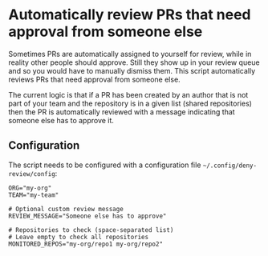# Automatically review PRs that need approval from someone else

Sometimes PRs are automatically assigned to yourself for review, while in
reality other people should approve. Still they show up in your review queue
and so you would have to manually dismiss them. This script automatically
reviews PRs that need approval from someone else.

The current logic is that if a PR has been created by an author that is not
part of your team and the repository is in a given list (shared repositories)
then the PR is automatically reviewed with a message indicating that someone
else has to approve it.

## Configuration

The script needs to be configured with a configuration file `~/.config/deny-review/config`:

```
ORG="my-org"
TEAM="my-team"

# Optional custom review message
REVIEW_MESSAGE="Someone else has to approve"

# Repositories to check (space-separated list)
# Leave empty to check all repositories
MONITORED_REPOS="my-org/repo1 my-org/repo2"
```
